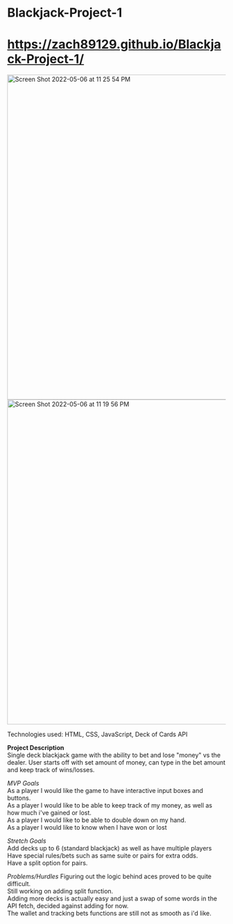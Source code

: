 # Blackjack-Project-1

# https://zach89129.github.io/Blackjack-Project-1/


<img width="750" alt="Screen Shot 2022-05-06 at 11 25 54 PM" src="https://user-images.githubusercontent.com/101447294/167241809-24b5d2ed-e821-4fb6-a5b7-eb345bf8aef6.png">

<img width="750" alt="Screen Shot 2022-05-06 at 11 19 56 PM" src="https://user-images.githubusercontent.com/101447294/167241711-df7304dd-56a3-4c7a-a27b-752e3b1dd1a8.png">

Technologies used: HTML, CSS, JavaScript, Deck of Cards API




**Project Description**
<br>
Single deck blackjack game with the ability to bet and lose "money" vs the dealer. User starts off with set amount of money, can type in the bet amount and keep track of wins/losses.




*MVP Goals*
<br>
As a player I would like the game to have interactive input boxes and buttons.
<br>
As a player I would like to be able to keep track of my money, as well as how much i've gained or lost.
<br>
As a player I would like to be able to double down on my hand.
<br>
As a player I would like to know when I have won or lost
<br>

*Stretch Goals*
<br>
Add decks up to 6 (standard blackjack) as well as have multiple players
<br>
Have special rules/bets such as same suite or pairs for extra odds.
<br>
Have a split option for pairs. 
<br>



*Problems/Hurdles*
Figuring out the logic behind aces proved to be quite difficult. 
<br>
Still working on adding split function.
<br>
Adding more decks is actually easy and just a swap of some words in the API fetch, decided against adding for now.
<br>
The wallet and tracking bets functions are still not as smooth as i'd like. 
